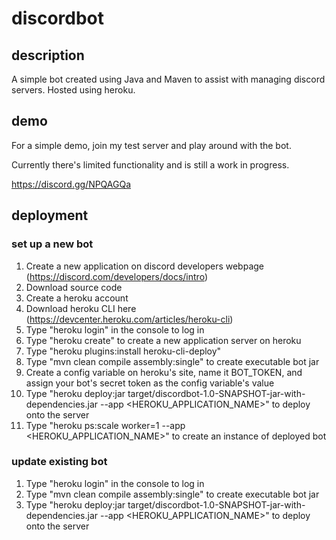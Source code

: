 # discordbot

## description

A simple bot created using Java and Maven to assist with managing discord servers. Hosted using heroku.

## demo

For a simple demo, join my test server and play around with the bot. 

Currently there's limited functionality and is still a work in progress.

https://discord.gg/NPQAGQa

## deployment

### set up a new bot

1. Create a new application on discord developers webpage (https://discord.com/developers/docs/intro)
2. Download source code
3. Create a heroku account
3. Download heroku CLI here (https://devcenter.heroku.com/articles/heroku-cli)
4. Type "heroku login" in the console to log in
5. Type "heroku create" to create a new application server on heroku
6. Type "heroku plugins:install heroku-cli-deploy"
7. Type "mvn clean compile assembly:single" to create executable bot jar
8. Create a config variable on heroku's site, name it BOT_TOKEN, and assign your bot's secret token as the config variable's value
9. Type "heroku deploy:jar target/discordbot-1.0-SNAPSHOT-jar-with-dependencies.jar --app <HEROKU_APPLICATION_NAME>" to deploy onto the server
10. Type "heroku ps:scale worker=1 --app <HEROKU_APPLICATION_NAME>" to create an instance of deployed bot

### update existing bot

1. Type "heroku login" in the console to log in
2. Type "mvn clean compile assembly:single" to create executable bot jar
3. Type "heroku deploy:jar target/discordbot-1.0-SNAPSHOT-jar-with-dependencies.jar --app <HEROKU_APPLICATION_NAME>" to deploy onto the server


